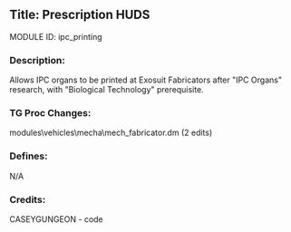 
## Title: Prescription HUDS

MODULE ID: ipc_printing

### Description:

Allows IPC organs to be printed at Exosuit Fabricators after "IPC Organs" research, with "Biological Technology" prerequisite.

### TG Proc Changes:

modules\vehicles\mecha\mech_fabricator.dm (2 edits)

### Defines:

N/A


### Credits:

CASEYGUNGEON - code
